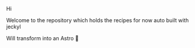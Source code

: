 Hi 


Welcome to the repository which holds the recipes for now auto built with jeckyl 

Will transform into an Astro 🚀
